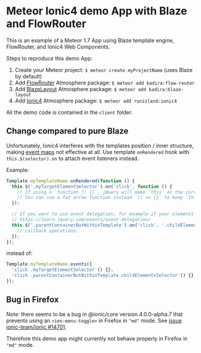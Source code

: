 # Meteor Ionic4 demo App with Blaze and FlowRouter

This is an example of a Meteor 1.7 App using Blaze template engine, FlowRouter, and Ionic4 Web Components.

Steps to reproduce this demo App:
1. Create your Meteor project: `$ meteor create myProjectName` (uses Blaze by default)
2. Add [FlowRouter](https://atmospherejs.com/kadira/flow-router) Atmosphere package: `$ meteor add kadira:flow-router`
3. Add [BlazeLayout](https://atmospherejs.com/kadira/blaze-layout) Atmosphere package: `$ meteor add kadira:blaze-layout`
4. Add [Ionic4](https://atmospherejs.com/runisland/ionic4) Atmosphere package: `$ meteor add runisland:ionic4`

All the demo code is contained in the `client` folder.


## Change compared to pure Blaze

Unfortunately, Ionic4 interferes with the templates position / inner structure, making [event maps](http://blazejs.org/api/templates.html#Event-Maps) not effective at all. Use template `onRendered` hook with `this.$(selector).on` to attach event listeners instead.

Example:
```javascript
Template.myTemplateName.onRendered(function () {
  this.$('.myTargetElementSelector').on('click', function () {
    // If using a `function () {}`, jQuery will make `this` as the currentTarget element.
    // You can use a fat arrow function instead `() => {}` to keep `this` as the template instance.
  });

  // If you want to use event delegation, for example if your elements are dynamic:
  // https://learn.jquery.com/events/event-delegation/
  this.$('.parentContainerButWithinTemplate').on('click', '.childElementsSelector', function () {
    // callback operations.
  });
});
```

instead of:
```javascript
Template.myTemplateName.events({
  'click .myTargetElementSelector'() {},
  'click .parentContainerButWithinTemplate.childElementsSelector'() {},
});
```


## Bug in Firefox

Note: there seems to be a bug in @ionic/core version 4.0.0-alpha.7 that prevents using an `<ion-menu-toggle>` in Firefox in `"md"` mode.
See [issue ionic-team/ionic #14701](https://github.com/ionic-team/ionic/issues/14701).

Therefore this demo app might currently not behave properly in Firefox in `"md"` mode.
